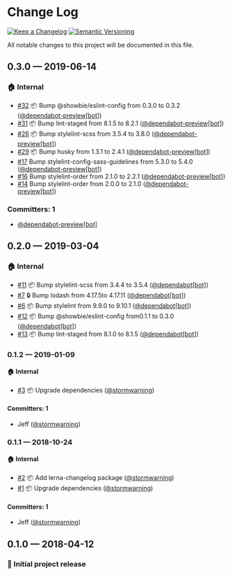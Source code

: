 # Change Log

[![Keep a Changelog][img-changelog]][url-changelog]
[![Semantic Versioning][img-semver]][url-semver]

All notable changes to this project will be documented in this file.

## 0.3.0 — 2019-06-14

### 🏠 Internal
* [#32](https://github.com/showbie/showbie-stylelint-config/pull/32) 📦 Bump @showbie/eslint-config from 0.3.0 to 0.3.2 ([@dependabot-preview[bot]](https://github.com/apps/dependabot-preview))
* [#31](https://github.com/showbie/showbie-stylelint-config/pull/31) 📦 Bump lint-staged from 8.1.5 to 8.2.1 ([@dependabot-preview[bot]](https://github.com/apps/dependabot-preview))
* [#26](https://github.com/showbie/showbie-stylelint-config/pull/26) 📦 Bump stylelint-scss from 3.5.4 to 3.8.0 ([@dependabot-preview[bot]](https://github.com/apps/dependabot-preview))
* [#29](https://github.com/showbie/showbie-stylelint-config/pull/29) 📦 Bump husky from 1.3.1 to 2.4.1 ([@dependabot-preview[bot]](https://github.com/apps/dependabot-preview))
* [#17](https://github.com/showbie/showbie-stylelint-config/pull/17) Bump stylelint-config-sass-guidelines from 5.3.0 to 5.4.0 ([@dependabot-preview[bot]](https://github.com/apps/dependabot-preview))
* [#16](https://github.com/showbie/showbie-stylelint-config/pull/16) Bump stylelint-order from 2.1.0 to 2.2.1 ([@dependabot-preview[bot]](https://github.com/apps/dependabot-preview))
* [#14](https://github.com/showbie/showbie-stylelint-config/pull/14) Bump stylelint-order from 2.0.0 to 2.1.0 ([@dependabot-preview[bot]](https://github.com/apps/dependabot-preview))

### Committers: 1
- [@dependabot-preview[bot]](https://github.com/apps/dependabot-preview)

## 0.2.0 — 2019-03-04

### 🏠 Internal
* [#11](https://github.com/showbie/showbie-stylelint-config/pull/11) 📦 Bump stylelint-scss from 3.4.4 to 3.5.4 ([@dependabot[bot]](https://github.com/apps/dependabot))
* [#7](https://github.com/showbie/showbie-stylelint-config/pull/7) 🔒 Bump lodash from 4.17.5to 4.17.11 ([@dependabot[bot]](https://github.com/apps/dependabot))
* [#6](https://github.com/showbie/showbie-stylelint-config/pull/6) 📦 Bump stylelint from 9.9.0 to 9.10.1 ([@dependabot[bot]](https://github.com/apps/dependabot))
* [#12](https://github.com/showbie/showbie-stylelint-config/pull/12) 📦 Bump @showbie/eslint-config from0.1.1 to 0.3.0 ([@dependabot[bot]](https://github.com/apps/dependabot))
* [#13](https://github.com/showbie/showbie-stylelint-config/pull/13) 📦 Bump lint-staged from 8.1.0 to 8.1.5 ([@dependabot[bot]](https://github.com/apps/dependabot))

### 0.1.2 — 2019-01-09

#### 🏠 Internal
* [#3](https://github.com/showbie/showbie-stylelint-config/pull/3) 📦 Upgrade dependencies ([@stormwarning](https://github.com/stormwarning))

#### Committers: 1
- Jeff ([@stormwarning](https://github.com/stormwarning))

### 0.1.1 — 2018-10-24

#### 🏠 Internal
* [#2](https://github.com/showbie/showbie-stylelint-config/pull/2) 📦 Add lerna-changelog package ([@stormwarning](https://github.com/stormwarning))
* [#1](https://github.com/showbie/showbie-stylelint-config/pull/1) 📦 Upgrade dependencies ([@stormwarning](https://github.com/stormwarning))

#### Committers: 1
- Jeff ([@stormwarning](https://github.com/stormwarning))

## 0.1.0 — 2018-04-12

### 🎉 Initial project release

[img-changelog]: https://img.shields.io/badge/keep-a%20changelog-ef5e39.svg?style=flat-square

[img-semver]: https://img.shields.io/badge/semantic-versioning-333333.svg?style=flat-square

[url-changelog]: https://keepachangelog.com

[url-semver]: https://semver.org
